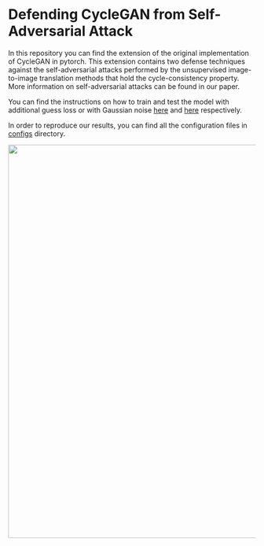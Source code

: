 

# Defending CycleGAN from Self-Adversarial Attack

In this repository you can find the extension of the original 
implementation of CycleGAN in pytorch. This extension contains 
two defense techniques against the self-adversarial attacks 
performed by the unsupervised image-to-image translation methods 
that hold the cycle-consistency property. 
More information on self-adversarial attacks can be found in 
our paper. 

You can find the instructions on how to train and test the model 
with additional guess loss or with Gaussian noise 
[here](docs/howto_guess.md) and [here](docs/howto_noisy.md) 
respectively.

In order to reproduce our results, you can find all the configuration
 files in [configs](configs) directory.
 
<img src="http://cs-people.bu.edu/dbash/honest_gan/result_figs/gta2segm_guess.png" align="center" width=800>



